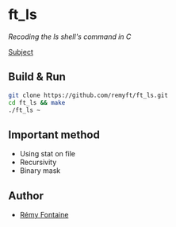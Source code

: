 # ft_ls
_Recoding the ls shell's command in C_

[Subject](https://github.com/remyft/ft_ls/blob/master/ft_ls.fr.pdf)

## Build & Run

```bash
git clone https://github.com/remyft/ft_ls.git
cd ft_ls && make
./ft_ls ~
```

## Important method

* Using stat on file
* Recursivity
* Binary mask

## Author

* [Rémy Fontaine](https://github.com/remyft)
